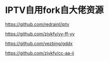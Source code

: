 # IPTV自用fork自大佬资源
https://github.com/redrainl/iptv

https://github.com/zjykfy/yy-ff-yy

https://github.com/yezbing/gddx

https://github.com/zjykfy/cc-aa-ii

